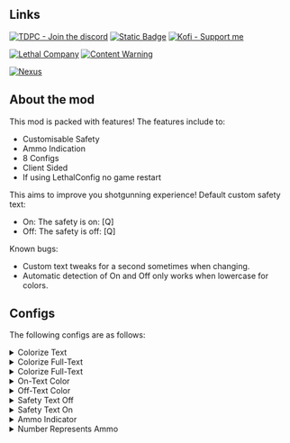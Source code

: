 ## Links

[![TDPC - Join the discord](https://img.shields.io/badge/TDPC-Join_my_discord!-424db8?style=plastic&logo=discord&logoColor=%23ffffff&labelColor=%235865F2)](https://www.discord.gg/38hGSYrPyj)
[![Static Badge](https://img.shields.io/badge/Lethal_Comany_Modding-I_have_a_modding_thread!-830000?style=plastic&logo=discord&logoColor=%23ffffff&labelColor=%23bc1d00)](https://discord.com/channels/1168655651455639582/1297711493151719515)
[![Kofi - Support me](https://img.shields.io/badge/Kofi-Support_me_on_kofi!-cf4922?style=plastic&logo=kofi&logoColor=%23ffffff&labelColor=%23FF6433)](https://ko-fi.com/atomictyler)

[![Lethal Company](https://img.shields.io/badge/AtomicStudio-Lethal_Company_Mods!-2381bf?style=plastic&logo=thunderstore&logoColor=%23ffffff&labelColor=35afff)](https://thunderstore.io/c/lethal-company/p/AtomicStudio/)
[![Content Warning](https://img.shields.io/badge/AtomicStudio-Content_Warning_Mods!-2381bf?style=plastic&logo=thunderstore&logoColor=%23ffffff&labelColor=35afff)](https://thunderstore.io/c/content-warning/p/AtomicStudio/)

[![Nexus](https://img.shields.io/badge/NexusMods-I_have_mods_there_too!-e26a00?style=plastic&logo=nexusmods&logoColor=%23ffffff&labelColor=%23E6832B)](https://next.nexusmods.com/profile/atomictyler1/mods)

## About the mod

This mod is packed with features!
The features include to:
- Customisable Safety
- Ammo Indication
- 8 Configs
- Client Sided
- If using LethalConfig no game restart

This aims to improve you shotgunning experience!
Default custom safety text:
- On: The safety is on: [Q]
- Off: The safety is off: [Q]

Known bugs:
- Custom text tweaks for a second sometimes when changing.
- Automatic detection of On and Off only works when lowercase for colors.

## Configs

The following configs are as follows:
<details>
<summary> Colorize Text </summary>

- Description -> Enable or disable colorized text for shotgun safety.
- Default Value -> False
- Config type: Bool
- Further Explanation -> Makes the on / off text have a color.

</details>

<details>
<summary> Colorize Full-Text </summary>

- Category -> Text Color
- Description -> Enable or disable coloring the entire text instead of just the 'on' or 'off' word.
- Default Value -> False
- Config type -> Bool
- Further Explanation -> No further input needed. 

</details>

<details>
<summary> Colorize Full-Text </summary>

- Category -> Text Color
- Description -> Enable or disable coloring the entire text instead of just the 'on' or 'off' word.
- Default Value -> False
- Config type -> Bool
- Further Explanation -> Colorize text NEEDS to be active to work

</details>

<details>
<summary> On-Text Color </summary>

- Category -> Text Color
- Description -> The color for the 'on' text.
- Default Value -> green
- Config type -> String
- Further Explanation -> If colorize text is on this it'll be this color. HTML Colors only.

</details>

<details>
<summary> Off-Text Color </summary>

- Category -> Text Color
- Description -> The color for the 'off' text.
- Default Value -> red
- Config type -> String
- Further Explanation -> If colorize text is on this it'll be this color. HTML Colors only.

</details>

<details>
<summary> Safety Text Off </summary>

- Category -> Text Settings
- Description -> Custom text for safety off. Must contain the keyword 'off'.
- Default Value -> null / empty
- Config type -> String
- Further Explanation -> If left empty, it will use the default one I have made which is in: About the mod.

</details>

<details>
<summary> Safety Text On </summary>

- Category -> Text Settings
- Description -> Custom text for safety on. Must contain the keyword 'on'.
- Default Value -> null / empty
- Config type -> String
- Further Explanation -> If left empty, it will use the default one I have made which is in: About the mod.

</details>

<details>
<summary> Ammo Indicator </summary>

- Category -> Miscellaneous
- Description -> Shows how much ammo you have in the shotgun.
- Default Value -> False
- Config type -> Bool
- Further Explanation -> This is inside of the Fire tooltip. Example -> Fire (O)(): [LMB]

</details>

<details>
<summary> Number Represents Ammo </summary>

- Category -> Miscellaneous
- Description -> False is more compact, True is more wordy. You can always change this mid game using LethalConfig without a restart
- Default Value -> False
- Config type -> Bool
- Further Explanation -> This is inside of the Fire tooltip. Example -> Fire (1 Loaded): [LMB]

</details>














